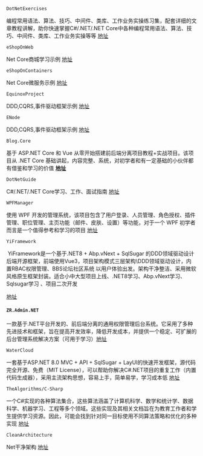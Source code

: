 `DotNetExercises`

编程常用语法、算法、技巧、中间件、类库、工作业务实操练习集，配套详细的文章教程讲解，助你快速掌握C#/.NET/.NET Core中各种编程常用语法、算法、技巧、中间件、类库、工作业务实操等等  [地址](https://github.com/YSGStudyHards/DotNetExercises)

`eShopOnWeb`

Net Core商城学习示例 [地址](https://github.com/dotnet-architecture/eShopOnWeb)

`eShopOnContainers`

Net Core微服务示例 [地址](https://github.com/dotnet-architecture/eShopOnContainers)

`EquinoxProject`

DDD,CQRS,事件驱动框架示例 [地址](https://github.com/EduardoPires/EquinoxProject)

`ENode`

DDD,CQRS,事件驱动框架示例 [地址](https://github.com/tangxuehua/enode)

`Blog.Core`

基于 ASP.NET Core 和 Vue 从零开始搭建前后端分离项目教程+实战项目。该项目从 .NET Core 基础讲起，内容完整、系统，对初学者和有一定基础的小伙伴都有借鉴和学习的价值 **[地址](https://github.com/anjoy8/Blog.Core)**

`DotNetGuide`

C#/.NET/.NET Core学习、工作、面试指南 [地址](https://github.com/YSGStudyHards/DotNetGuide)

`WPFManager`

使用 WPF 开发的管理系统，该项目包含了用户登录、人员管理、角色授权、插件管理、职位管理、主页功能（邮件、皮肤、设置）等功能，对于一个 WPF 初学者而言是一个值得参考和学习的项目  [地址](https://github.com/straw-git/WPFManager)

`YiFramework`

 YiFramework是一个基于.NET8 + Abp.vNext + SqlSugar 的DDD领域驱动设计后端开源框架，前端使用Vue3，项目架构模式三层架构\DDD领域驱动设计，内置RBAC权限管理、BBS论坛社区系统 以用户体验出发。架构干净整洁、采用微软风格原生框架封装。适合小中大型项目上线、.NET8学习、Abp.vNext学习、Sqlsugar学习 、项目二次开发

[地址](https://gitee.com/ccnetcore/Yi)

#### `ZR.Admin.NET`

一款基于.NET平台开发的、前后端分离的通用权限管理后台系统。它采用了多种先进技术和框架，旨在提高开发效率，降低开发成本，并提供一个稳定、可扩展的后台管理系统解决方案（可用于学习）[地址](https://gitee.com/izory/ZrAdminNetCore)

`WaterCloud`

一套基于ASP.NET 8.0 MVC + API + SqlSugar + LayUI的快速开发框架，源代码完全开源、免费（MIT License），可以帮助你解决C#.NET项目的重复工作（内置代码生成器），采用主流架构思想，容易上手，简单易学，学习成本低   [地址](https://gitee.com/qian_wei_hong/WaterCloud)

`TheAlgorithms/C-Sharp`

一个C#实现的各种算法集合，这些算法涵盖了计算机科学、数学和统计学、数据科学、机器学习、工程等多个领域。这些实现及其相关文档旨在为教育工作者和学生提供学习资源。因此，可能会找到针对同一目标使用不同算法策略和优化的多种实现 [地址](https://github.com/TheAlgorithms/C-Sharp)

`CleanArchitecture`

Net干净架构 [地址](https://github.com/jasontaylordev/CleanArchitecture)
